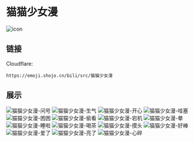 # 猫猫少女漫
![icon](https://emoji.shojo.cn/bili/src/猫猫少女漫/icon.png)
## 链接
Cloudflare:
```
https://emoji.shojo.cn/bili/src/猫猫少女漫
```
## 展示
![猫猫少女漫-问号](https://emoji.shojo.cn/bili/src/猫猫少女漫/猫猫少女漫-问号.png)
![猫猫少女漫-生气](https://emoji.shojo.cn/bili/src/猫猫少女漫/猫猫少女漫-生气.png)
![猫猫少女漫-开心](https://emoji.shojo.cn/bili/src/猫猫少女漫/猫猫少女漫-开心.png)
![猫猫少女漫-哇塞](https://emoji.shojo.cn/bili/src/猫猫少女漫/猫猫少女漫-哇塞.png)
![猫猫少女漫-困困](https://emoji.shojo.cn/bili/src/猫猫少女漫/猫猫少女漫-困困.png)
![猫猫少女漫-偷看](https://emoji.shojo.cn/bili/src/猫猫少女漫/猫猫少女漫-偷看.png)
![猫猫少女漫-宕机](https://emoji.shojo.cn/bili/src/猫猫少女漫/猫猫少女漫-宕机.png)
![猫猫少女漫-晕](https://emoji.shojo.cn/bili/src/猫猫少女漫/猫猫少女漫-晕.png)
![猫猫少女漫-睡啦](https://emoji.shojo.cn/bili/src/猫猫少女漫/猫猫少女漫-睡啦.png)
![猫猫少女漫-喝茶](https://emoji.shojo.cn/bili/src/猫猫少女漫/猫猫少女漫-喝茶.png)
![猫猫少女漫-摸头](https://emoji.shojo.cn/bili/src/猫猫少女漫/猫猫少女漫-摸头.png)
![猫猫少女漫-好棒](https://emoji.shojo.cn/bili/src/猫猫少女漫/猫猫少女漫-好棒.png)
![猫猫少女漫-爱了](https://emoji.shojo.cn/bili/src/猫猫少女漫/猫猫少女漫-爱了.png)
![猫猫少女漫-亮了](https://emoji.shojo.cn/bili/src/猫猫少女漫/猫猫少女漫-亮了.png)
![猫猫少女漫-心碎](https://emoji.shojo.cn/bili/src/猫猫少女漫/猫猫少女漫-心碎.png)
